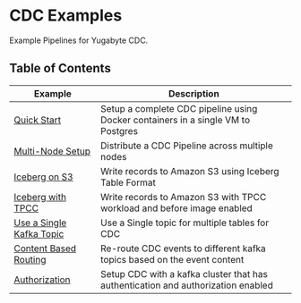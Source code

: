 # CDC Examples

Example Pipelines for Yugabyte CDC.

## Table of Contents

|Example|Description|
|-------|-----------|
|[Quick Start](cdc-quickstart-kafka-connect/README.md)|Setup a complete CDC pipeline using Docker containers in a single VM to Postgres|
|[Multi-Node Setup](multi-setup/README.md)|Distribute a CDC Pipeline across multiple nodes|
|[Iceberg on S3](iceberg/README.md)|Write records to Amazon S3 using Iceberg Table Format|
|[Iceberg with TPCC](iceberg-with-tpcc/README.md)|Write records to Amazon S3 with TPCC workload and before image enabled|
|[Use a Single Kafka Topic](single-topic/README.md)|Use a Single topic for multiple tables for CDC|
|[Content Based Routing](content-based-routing/README.md)|Re-route CDC events to different kafka topics based on the event content|
|[Authorization](authorization/README.md)|Setup CDC with a kafka cluster that has authentication and authorization enabled|
